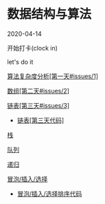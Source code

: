 # 数据结构与算法

2020-04-14

开始打卡(clock in)

let's do it

[算法复杂度分析[第一天#issues/1]](https://github.com/LIUeng/alogrithm-ci/issues/1)

[数组[第二天#issues/2]](https://github.com/LIUeng/alogrithm-ci/issues/2)

[链表[第三天#issues/3]](https://github.com/LIUeng/alogrithm-ci/issues/3)

- [链表[第三天代码]](https://github.com/LIUeng/alogrithm-ci/blob/master/%233.js)

[栈](./%235.md)

[队列](./%236.md)

[递归](./%237.md)

[冒泡/插入/选择](./%238.md)

- [冒泡/插入/选择排序代码](https://github.com/LIUeng/alogrithm-ci/blob/master/%238.js)